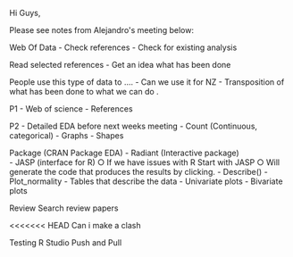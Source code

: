 Hi Guys, 

 Please see notes from Alejandro's meeting below: 

Web Of Data
	- Check references
	- Check for existing analysis 

Read selected references
	- Get an idea what has been done 

People use this type of data to …. 
	- Can we use it for NZ 
	- Transposition of what has been done to what we can do . 

P1 
	- Web of science 
	- References 

P2
	- Detailed EDA before next weeks meeting
	- Count (Continuous, categorical)
	- Graphs 
	- Shapes 

Package (CRAN Package EDA) 
	- Radiant (Interactive package)  
	- JASP (interface for R) 
		○ If we have issues with R Start with JASP
		○ Will generate the code that produces the results by clicking.
	- Describe()
	- Plot_normality 
	- Tables that describe the data 
	- Univariate plots 
	- Bivariate plots 

Review 
Search review papers

<<<<<<< HEAD
Can i make a clash 


Testing R Studio Push and Pull 

